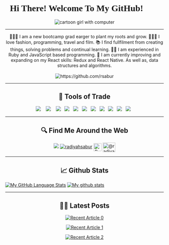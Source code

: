 <h1 style="font-family:verdana;" align="center" >Hi There! Welcome To My GitHub! 👋🏾</h1>

<p align="center">
<img src="https://media.istockphoto.com/vectors/young-african-woman-with-dark-hair-works-on-a-laptop-work-from-home-vector-id1251388737?k=6&m=1251388737&s=612x612&w=0&h=eJdo48hvDpL3ZpTYYovd4u44Ec_FE5k8rlnwJVs-JT0=" alt="cartoon girl with computer"/>
</p>

<hr>

<p align="center">
👩🏾‍🎓 I am a new bootcamp grad earger to plant my roots and grow.
👩🏾‍💻 I love fashion, programming, travel and film.
📚 I find fullfilment from creating things, solving problems and continual learning.
🤟🏾 I am experienced in Ruby and JavaScript based programming.
📖 I am currently improving and expanding on my React skills: Redux and React Native. As well as, data structures and algorithms.
  <br> <br>
  <img src="https://komarev.com/ghpvc/?username=rsabur" alt="https://github.com/rsabur" />
</p>

<hr>

<h2 align="center"> 🔭 Tools of Trade</h2>
<p align="center">
  <img src="https://img.shields.io/badge/JavaScript-323330?style=for-the-badge&logo=javascript&logoColor=F7DF1E" />&nbsp;&nbsp;&nbsp;
  <img src="https://img.shields.io/badge/React-20232A?style=for-the-badge&logo=react&logoColor=61DAFB" />&nbsp;&nbsp;&nbsp;
  <img src="https://img.shields.io/badge/React_Router-CA4245?style=for-the-badge&logo=react-router&logoColor=white" />&nbsp;&nbsp;
  <img src="https://img.shields.io/badge/Ruby-CC342D?style=for-the-badge&logo=ruby&logoColor=white" />&nbsp;&nbsp;
  <img src="https://img.shields.io/badge/Ruby_on_Rails-CC0000?style=for-the-badge&logo=ruby-on-rails&logoColor=white" />&nbsp;&nbsp;
  <img src="https://img.shields.io/badge/CSS-239120?&style=for-the-badge&logo=css3&logoColor=white" />&nbsp;&nbsp;
  <img src="https://img.shields.io/badge/HTML-239120?style=for-the-badge&logo=html5&logoColor=white" />&nbsp;&nbsp;
  <img src="https://img.shields.io/badge/Bootstrap-563D7C?style=for-the-badge&logo=bootstrap&logoColor=white" />&nbsp;&nbsp;
  <img src="https://img.shields.io/badge/Material--UI-0081CB?style=for-the-badge&logo=material-ui&logoColor=white" />&nbsp;&nbsp;
  <img src="https://img.shields.io/badge/PostgreSQL-316192?style=for-the-badge&logo=postgresql&logoColor=white" />&nbsp;&nbsp;
  <img src="https://img.shields.io/badge/SQLite-07405E?style=for-the-badge&logo=sqlite&logoColor=white" />&nbsp;&nbsp;
</p>

<hr> 

<h2 align="center">🔍 Find Me Around the Web</h2>
<p align="center">
<a target="_blank" href="https://www.linkedin.com/in/radiyahsabur/"><img src="https://img.shields.io/badge/linkedin-%230077B5.svg?&style=for-the-badge&logo=linkedin&logoColor=white" /></a>
<a href="https://twitter.com/radiyahsabur" target="blank"><img src="https://img.shields.io/twitter/follow/radiyahsabur?logo=twitter&style=for-the-badge" alt="radiyahsabur" /></a>
<a href="https://radiyahsabur.com" target="blank"><img align="center" src="https://www.nicepng.com/png/detail/178-1787529_deploy-to-github-pages-github-pages-logo-png.png" alt="Radiyah Sabur's Portfolio" height="25"/></a>
<a href="https://medium.com/@radiyahsabur" target="blank"><img align="center" src="https://raw.githubusercontent.com/rahuldkjain/github-profile-readme-generator/master/src/images/icons/Social/medium.svg" alt="@radiyahsabur" height="30" width="40" /></a>
</p>

<hr>

<h2 align="center"> 📈 Github Stats</h2>

[![My GitHub Language Stats](https://github-readme-stats.vercel.app/api/top-langs/?username=rsabur&langs_count=5&theme=vue-dark)](https://github.com/rsabur/github-readme-stats)
[![My github stats](https://github-readme-stats.vercel.app/api?username=rsabur&count_private=true&theme=vue-dark&showicons=true)](https://github.com/rsabur/github-readme-stats)

<hr>

<h2 align="center">✍🏾 Latest Posts</h2>
<p align="center">
 <a target="_blank" href="https://github-readme-medium-recent-article.vercel.app/medium/@radiyahsabur/0"><img src="https://github-readme-medium-recent-article.vercel.app/medium/@radiyahsabur/0" alt="Recent Article 0">
  </p>
 
<p align="center">
 <a target="_blank" href="https://github-readme-medium-recent-article.vercel.app/medium/@radiyahsabur/0"><img src="https://github-readme-medium-recent-article.vercel.app/medium/@radiyahsabur/1" alt="Recent Article 1">
  </p>
 
<p align="center">
 <a target="_blank" href="https://github-readme-medium-recent-article.vercel.app/medium/@radiyahsabur/0"><img src="https://github-readme-medium-recent-article.vercel.app/medium/@radiyahsabur/2" alt="Recent Article 2">
  </p>
